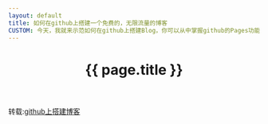 ```yaml
---
layout: default
title: 如何在github上搭建一个免费的，无限流量的博客
CUSTOM: 今天，我就来示范如何在github上搭建Blog，你可以从中掌握github的Pages功能，以及Jekyll软件的基本用法。更重要的是，你会体会到一种建立网站的全新思路。
---
```


<header class="header">
	<h1>{{ page.title }}</h1>
</header>
<!-- /header -->

<section class="g-content">
	<div class="m-list">
		<p>
		转载:<a href="http://www.ruanyifeng.com/blog/2012/08/blogging_with_jekyll.html" target="_blank">github上搭建博客</a>
	    </p>
	</div>
</section>